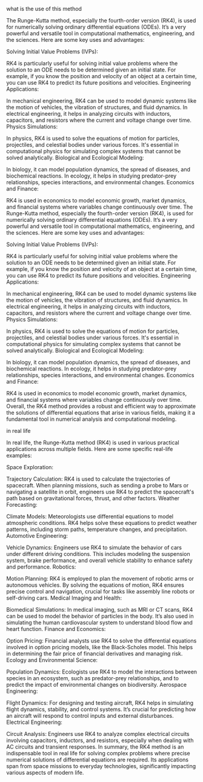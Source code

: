 what is the use of this method 

The Runge-Kutta method, especially the fourth-order version (RK4), is used for numerically solving ordinary differential equations (ODEs). It’s a very powerful and versatile tool in computational mathematics, engineering, and the sciences. Here are some key uses and advantages:

Solving Initial Value Problems (IVPs):

RK4 is particularly useful for solving initial value problems where the solution to an ODE needs to be determined given an initial state.
For example, if you know the position and velocity of an object at a certain time, you can use RK4 to predict its future positions and velocities.
Engineering Applications:

In mechanical engineering, RK4 can be used to model dynamic systems like the motion of vehicles, the vibration of structures, and fluid dynamics.
In electrical engineering, it helps in analyzing circuits with inductors, capacitors, and resistors where the current and voltage change over time.
Physics Simulations:

In physics, RK4 is used to solve the equations of motion for particles, projectiles, and celestial bodies under various forces.
It's essential in computational physics for simulating complex systems that cannot be solved analytically.
Biological and Ecological Modeling:

In biology, it can model population dynamics, the spread of diseases, and biochemical reactions.
In ecology, it helps in studying predator-prey relationships, species interactions, and environmental changes.
Economics and Finance:

RK4 is used in economics to model economic growth, market dynamics, and financial systems where variables change continuously over time.
The Runge-Kutta method, especially the fourth-order version (RK4), is used for numerically solving ordinary differential equations (ODEs). It’s a very powerful and versatile tool in computational mathematics, engineering, and the sciences. Here are some key uses and advantages:

Solving Initial Value Problems (IVPs):

RK4 is particularly useful for solving initial value problems where the solution to an ODE needs to be determined given an initial state.
For example, if you know the position and velocity of an object at a certain time, you can use RK4 to predict its future positions and velocities.
Engineering Applications:

In mechanical engineering, RK4 can be used to model dynamic systems like the motion of vehicles, the vibration of structures, and fluid dynamics.
In electrical engineering, it helps in analyzing circuits with inductors, capacitors, and resistors where the current and voltage change over time.
Physics Simulations:

In physics, RK4 is used to solve the equations of motion for particles, projectiles, and celestial bodies under various forces.
It's essential in computational physics for simulating complex systems that cannot be solved analytically.
Biological and Ecological Modeling:

In biology, it can model population dynamics, the spread of diseases, and biochemical reactions.
In ecology, it helps in studying predator-prey relationships, species interactions, and environmental changes.
Economics and Finance:

RK4 is used in economics to model economic growth, market dynamics, and financial systems where variables change continuously over time.
Overall, the RK4 method provides a robust and efficient way to approximate the solutions of differential equations that arise in various fields, making it a fundamental tool in numerical analysis and computational modeling.




in real life

In real life, the Runge-Kutta method (RK4) is used in various practical applications across multiple fields. Here are some specific real-life examples:

Space Exploration:

Trajectory Calculation: RK4 is used to calculate the trajectories of spacecraft. When planning missions, such as sending a probe to Mars or navigating a satellite in orbit, engineers use RK4 to predict the spacecraft's path based on gravitational forces, thrust, and other factors.
Weather Forecasting:

Climate Models: Meteorologists use differential equations to model atmospheric conditions. RK4 helps solve these equations to predict weather patterns, including storm paths, temperature changes, and precipitation.
Automotive Engineering:

Vehicle Dynamics: Engineers use RK4 to simulate the behavior of cars under different driving conditions. This includes modeling the suspension system, brake performance, and overall vehicle stability to enhance safety and performance.
Robotics:

Motion Planning: RK4 is employed to plan the movement of robotic arms or autonomous vehicles. By solving the equations of motion, RK4 ensures precise control and navigation, crucial for tasks like assembly line robots or self-driving cars.
Medical Imaging and Health:

Biomedical Simulations: In medical imaging, such as MRI or CT scans, RK4 can be used to model the behavior of particles in the body. It’s also used in simulating the human cardiovascular system to understand blood flow and heart function.
Finance and Economics:

Option Pricing: Financial analysts use RK4 to solve the differential equations involved in option pricing models, like the Black-Scholes model. This helps in determining the fair price of financial derivatives and managing risk.
Ecology and Environmental Science:

Population Dynamics: Ecologists use RK4 to model the interactions between species in an ecosystem, such as predator-prey relationships, and to predict the impact of environmental changes on biodiversity.
Aerospace Engineering:

Flight Dynamics: For designing and testing aircraft, RK4 helps in simulating flight dynamics, stability, and control systems. It’s crucial for predicting how an aircraft will respond to control inputs and external disturbances.
Electrical Engineering:

Circuit Analysis: Engineers use RK4 to analyze complex electrical circuits involving capacitors, inductors, and resistors, especially when dealing with AC circuits and transient responses.
In summary, the RK4 method is an indispensable tool in real life for solving complex problems where precise numerical solutions of differential equations are required. Its applications span from space missions to everyday technologies, significantly impacting various aspects of modern life.
